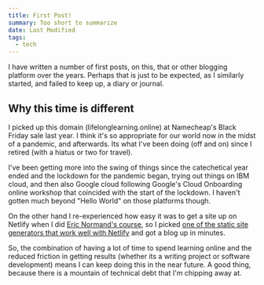 ```yaml
---
title: First Post!
summary: Too short to summarize
date: Last Modified
tags:
  - tech
---
```


<!-- Excerpt Start -->
I have written a number of first posts, on this, that or other blogging platform over the years.  Perhaps that is just to be expected, as I similarly started, and failed to keep up, a diary or journal. 
<!-- Excerpt End -->

## Why this time is different

I picked up this domain (lifelonglearning.online) at Namecheap's Black Friday sale last year.  I think it's so appropriate for our world now in the midst of a pandemic, and afterwards.  Its what I've been doing (off and on) since I retired (with a hiatus or two for travel).

I've been getting more into the swing of things since the catechetical year ended and the lockdown for the pandemic began, trying out things on IBM cloud, and then also Google cloud following Google's Cloud Onboarding online workshop that coincided with the start of the lockdown. I haven't gotten much beyond "Hello World" on those platforms though.

On the other hand I re-experienced how easy it was to get a site up on Netlify when I did [Eric Normand's course](https://purelyfunctional.tv/courses/markdown-editor/), so I picked [one of the static site generators that work well with Netlify](https://www.11ty.dev/) and got a blog up in minutes.

So, the combination of having a lot of time to spend learning online and the reduced friction in getting results (whether its a writing project or software development) means I can keep doing this in the near future.  A good thing, because there is a mountain of technical debt that I'm chipping away at.
